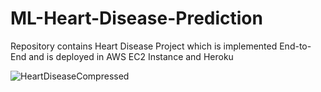 # ML-Heart-Disease-Prediction
Repository contains Heart Disease Project which is implemented End-to-End and is deployed in AWS EC2 Instance and Heroku

![HeartDiseaseCompressed](https://user-images.githubusercontent.com/13360641/110098133-d88bc500-7dc5-11eb-91e8-1245951d2fdd.gif)

